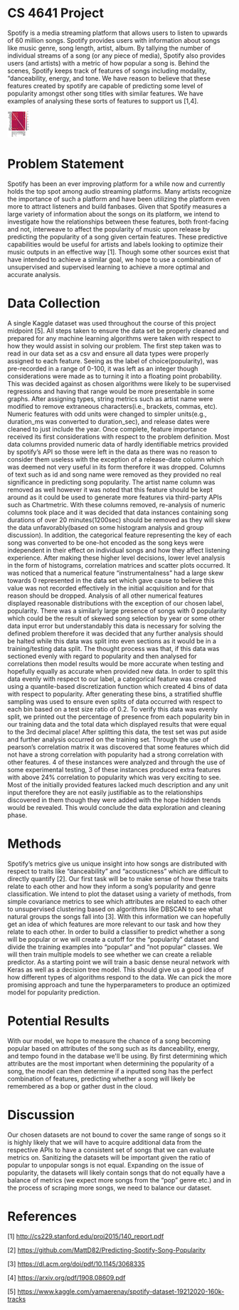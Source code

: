 # CS 4641 Project
Spotify is a media streaming platform that allows users to listen to upwards of 60 million songs. Spotify provides users with information about songs like music genre, song length, artist, album. By tallying the number of individual streams of a song (or any piece of media), Spotify also provides users (and artists) with a metric of how popular a song is. Behind the scenes, Spotify keeps track of features of songs including modality, “danceability, energy, and tone. We have reason to believe that these features created by spotify are capable of predicting some level of popularity amongst other song titles with similar features. We have examples of analysing these sorts of features to support us [1,4]. 

<img src="https://github.com/mach33n/CS4641-SongPopularity-Project/blob/gh-pages/images/heatmap.png" style="width:50px;height:60px;">

# Problem Statement
Spotify has been an ever improving platform for a while now and currently holds the top spot among audio streaming platforms. Many artists recognize the importance of such a platform and have been utilizing the platform even more to attract listeners and build fanbases. 
Given that Spotify measures a large variety of information about the songs on its platform, we intend to investigate how the relationships between these features, both front-facing and not, interweave to affect the popularity of music upon release by predicting the popularity of a song given certain features. These predictive capabilities would be useful for artists and labels looking to optimize their music outputs in an effective way [1]. Though some other sources exist that have intended to achieve a similar goal, we hope to use a combination of unsupervised and supervised learning to achieve a more optimal and accurate analysis.

# Data Collection
A single Kaggle dataset was used throughout the course of this project midpoint [5]. All steps taken to ensure the data set be properly cleaned and prepared for any machine learning algorithms were taken with respect to how they would assist in solving our problem. The first step taken was to read in our data set as a csv and ensure all data types were properly assigned to each feature. Seeing as the label of choice(popularity), was pre-recorded in a range of 0-100, it was left as an integer though considerations were made as to turning it into a floating point probability. This was decided against as chosen algorithms were likely to be supervised regressions and having that range would be more presentable in some graphs. After assigning types, string metrics such as artist name were modified to remove extraneous characters(i.e., brackets, commas, etc). Numeric features with odd units were changed to simpler units(e.g., duration_ms was converted to duration_sec), and release dates were cleaned to just include the year. Once complete, feature importance received its first considerations with respect to the problem definition. Most data columns provided numeric data of hardly identifiable metrics provided by spotify’s API so those were left in the data as there was no reason to consider them useless with the exception of a release-date column which was deemed not very useful in its form therefore it was dropped. Columns of text such as id and song name were removed as they provided no real significance in predicting song popularity. The artist name column was removed as well however it was noted that this feature should be kept around as it could be used to generate more features via third-party APIs such as Chartmetric. With these columns removed, re-analysis of numeric columns took place and it was decided that data instances containing song durations of over 20 minutes(1200sec) should be removed as they will skew the data unfavorably(based on some histogram analysis and group discussion). In addition, the categorical feature representing the key of each song was converted to be one-hot encoded as the song keys were independent in their effect on individual songs and how they affect listening experience. After making these higher level decisions, lower level analysis in the form of histograms, correlation matrices and scatter plots occurred. It was noticed that a numerical feature “instrumentalness” had a large skew towards 0 represented in the data set which gave cause to believe this value was not recorded effectively in the initial acquisition and for that reason should be dropped. Analysis of all other numerical features displayed reasonable distributions with the exception of our chosen label, popularity. There was a similarly large presence of songs with 0 popularity which could be the result of skewed song selection by year or some other data input error but understandably this data is necessary for solving the defined problem therefore it was decided that any further analysis should be halted while this data was split into even sections as it would be in a training/testing data split. The thought process was that, if this data was sectioned evenly with regard to popularity and then analysed for correlations then model results would be more accurate when testing and hopefully equally as accurate when provided new data. In order to split this data evenly with respect to our label, a categorical feature was created using a quantile-based discretization function which created 4 bins of data with respect to popularity. After generating these bins, a stratified shuffle sampling was used to ensure even splits of data occurred with respect to each bin based on a test size ratio of 0.2. To verify this data was evenly split, we printed out the percentage of presence from each popularity bin in our training data and the total data which displayed results that were equal to the 3rd decimal place! After splitting this data, the test set was put aside and further analysis occurred on the training set. Through the use of pearson’s correlation matrix it was discovered that some features which did not have a strong correlation with popularity had a strong correlation with other features. 4 of these instances were analyzed and through the use of some experimental testing, 3 of these instances produced extra features with above 24% correlation to popularity which was very exciting to see. Most of the initially provided features lacked much description and any unit input therefore they are not easily justifiable as to the relationships discovered in them though they were added with the hope hidden trends would be revealed. This would conclude the data exploration and cleaning phase.

# Methods
Spotify’s metrics give us unique insight into how songs are distributed with respect to traits like “danceability” and “acousticness” which are difficult to directly quantify [2]. Our first task will be to make sense of how these traits relate to each other and how they inform a song’s popularity and genre classification. We intend to plot the dataset using a variety of methods, from simple covariance metrics to see which attributes are related to each other to unsupervised clustering based on algorithms like DBSCAN to see what natural groups the songs fall into [3]. With this information we can hopefully get an idea of which features are more relevant to our task and how they relate to each other. In order to build a classifier to predict whether a song will be popular or we will create a cutoff for the “popularity” dataset and divide the training examples into “popular” and “not popular” classes. We will then train multiple models to see whether we can create a reliable predictor. As a starting point we will train a basic dense neural network with Keras as well as a decision tree model. This should give us a good idea of how different types of algorithms respond to the data. We can pick the more promising approach and tune the hyperparameters to produce an optimized model for popularity prediction. 

# Potential Results
With our model, we hope to measure the chance of a song becoming popular based on attributes of the song such as its danceability, energy, and tempo found in the database we'll be using. By first determining which attributes are the most important when determining the popularity of a song, the model can then determine if a inputted song has the perfect combination of features, predicting whether a song will likely be remembered as a bop or gather dust in the cloud.

# Discussion
Our chosen datasets are not bound to cover the same range of songs so it is highly likely that we will have to acquire additional data from the respective APIs to have a consistent set of songs that we can evaluate metrics on. Sanitizing the datasets will be important given the ratio of popular to unpopular songs is not equal. Expanding on the issue of popularity, the datasets will likely contain songs that do not equally have a balance of metrics (we expect more songs from the “pop” genre etc.) and in the process of scraping more songs, we need to balance our dataset. 


# References
[1] http://cs229.stanford.edu/proj2015/140_report.pdf 

[2] https://github.com/MattD82/Predicting-Spotify-Song-Popularity

[3] https://dl.acm.org/doi/pdf/10.1145/3068335 

[4] https://arxiv.org/pdf/1908.08609.pdf 

[5] https://www.kaggle.com/yamaerenay/spotify-dataset-19212020-160k-tracks



